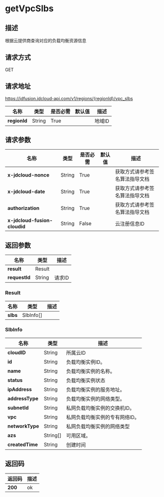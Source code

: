 # getVpcSlbs


## 描述
根据云提供商查询对应的负载均衡资源信息

## 请求方式
GET

## 请求地址
https://jdfusion.jdcloud-api.com/v1/regions/{regionId}/vpc_slbs

|名称|类型|是否必需|默认值|描述|
|---|---|---|---|---|
|**regionId**|String|True| |地域ID|

## 请求参数
|名称|类型|是否必需|默认值|描述|
|---|---|---|---|---|
|**x-jdcloud-nonce**|String|True| |获取方式请参考签名算法指导文档|
|**x-jdcloud-date**|String|True| |获取方式请参考签名算法指导文档|
|**authorization**|String|True| |获取方式请参考签名算法指导文档|
|**x-jdcloud-fusion-cloudid**|String|False| |云注册信息ID|


## 返回参数
|名称|类型|描述|
|---|---|---|
|**result**|Result| |
|**requestId**|String|请求ID|

### Result
|名称|类型|描述|
|---|---|---|
|**slbs**|SlbInfo[]| |
### SlbInfo
|名称|类型|描述|
|---|---|---|
|**cloudID**|String|所属云ID|
|**id**|String|负载均衡实例ID。|
|**name**|String|负载均衡实例的名称。|
|**status**|String|负载均衡实例状态|
|**ipAddress**|String|负载均衡实例的服务地址。|
|**addressType**|String|负载均衡实例的网络类型。|
|**subnetId**|String|私网负载均衡实例的交换机ID。|
|**vpc**|String|私网负载均衡实例的专有网络ID。|
|**networkType**|String|私网负载均衡实例的网络类型|
|**azs**|String[]|可用区域。|
|**createdTime**|String|创建时间|

## 返回码
|返回码|描述|
|---|---|
|**200**|ok|
